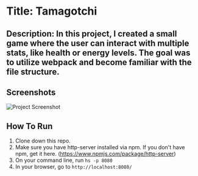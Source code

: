 # Title: Tamagotchi 

## Description: In this project, I created a small game where the user can interact with multiple stats, like health or energy levels. The goal was to utilize webpack and become familiar with the file structure. 

## Screenshots
![Project Screenshot](/screenshots/tamagotchi_v1.jpg)

## How To Run
1. Clone down this repo.
1. Make sure you have http-server installed via npm. If you don't have npm, get it here. (https://www.npmjs.com/package/http-server) 
1. On your command line, run `hs -p 8080`
1. In your browser, go to `http://localhost:8080/`
